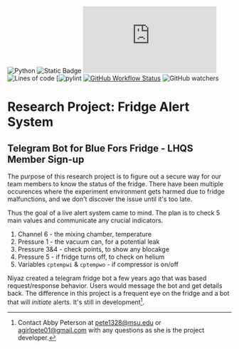 ![Python](https://img.shields.io/badge/python-v3.9.12-brightgreen.svg)
![Static Badge](https://img.shields.io/badge/Fridge-BlueFors-orange)
![GitHub file size in bytes](https://img.shields.io/github/size/pete1328/LHQS-MSU/FridgeBot/tester.py?color=pink)
![Lines of code](https://tokei.rs/b1/github/pete1328/LHQS-MSU/FridgeBot?color=purple&style=flat)
[![pylint](https://img.shields.io/badge/PyLint-0.25-red?logo=python&logoColor=white)
[![GitHub Workflow Status](https://github.com/pete1328/LHQS-MSU/FridgeBot/actions/workflows/pylint.yml/badge.svg)](https://github.com/pete1328/LHQS-MSU/FridgeBot/actions/workflows/pylint.yml)
![GitHub watchers](https://img.shields.io/github/watchers/pete1328/LHQS-MSU/FridgeBot)


# Research Project: Fridge Alert System

## Telegram Bot for Blue Fors Fridge - LHQS Member Sign-up

The purpose of this research project is to figure out a secure way for our team members to know the status of the fridge. There have been multiple occurences where the experiment environment gets harmed due to fridge malfunctions, and we don't discover the issue until it's too late.

Thus the goal of a live alert system came to mind. The plan is to check 5 main values and communicate any crucial indicators.
1. Channel 6 - the mixing chamber, temperature
2. Pressure 1 - the vacuum can, for a potential leak
3. Pressure 3&4 - check points, to show any blocakge
4. Pressure 5 - if fridge turns off, to check on helium
5. Variables `cptempwi` & `cptempwo` - if compressor is on/off

Niyaz created a telegram fridge bot a few years ago that was based request/response behavior. Users would message the bot and get details back. The difference in this project is a frequent eye on the fridge and a bot that will *initiate* alerts. It's still in development[^1].

[^1]: Contact Abby Peterson at pete1328@msu.edu or agirlpete01@gmail.com with any questions as she is the project developer.
